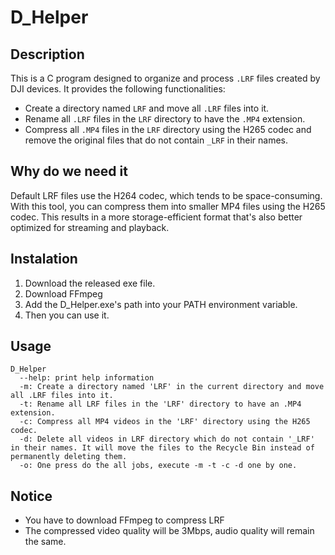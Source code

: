 # D_Helper

## Description

This is a C program designed to organize and process `.LRF` files created by DJI devices. It provides the following functionalities:
- Create a directory named `LRF` and move all `.LRF` files into it.
- Rename all `.LRF` files in the `LRF` directory to have the `.MP4` extension.
- Compress all `.MP4` files in the `LRF` directory using the H265 codec and remove the original files that do not contain `_LRF` in their names.

## Why do we need it
Default LRF files use the H264 codec, which tends to be space-consuming. With this tool, you can compress them into smaller MP4 files using the H265 codec. This results in a more storage-efficient format that's also better optimized for streaming and playback.

## Instalation
1. Download the released exe file.
2. Download FFmpeg
3. Add the D_Helper.exe's path into your PATH environment variable.
4. Then you can use it.

## Usage
```
D_Helper
  --help: print help information
  -m: Create a directory named 'LRF' in the current directory and move all .LRF files into it.
  -t: Rename all LRF files in the 'LRF' directory to have an .MP4 extension.
  -c: Compress all MP4 videos in the 'LRF' directory using the H265 codec.
  -d: Delete all videos in LRF directory which do not contain '_LRF' in their names. It will move the files to the Recycle Bin instead of permanently deleting them.
  -o: One press do the all jobs, execute -m -t -c -d one by one.
```

## Notice
- You have to download FFmpeg to compress LRF
- The compressed video quality will be 3Mbps, audio quality will remain the same.
